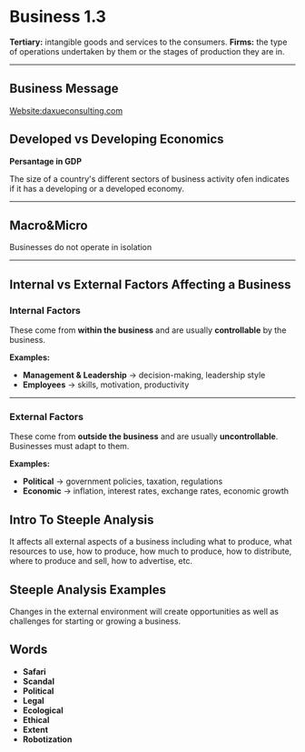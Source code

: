 # Business 1.3
**Tertiary:** intangible goods and services to the consumers. 
**Firms:** the type of operations undertaken by them or the stages of production they are in.

---
## Business Message
[Website:daxueconsulting.com](daxueconsulting.com)
## Developed vs Developing Economics
**Persantage in GDP**

The size of a country's different sectors of business activity ofen indicates if it has a developing or a developed economy.

---
## Macro&Micro

Businesses do not operate in isolation

---

## Internal vs External Factors Affecting a Business
### Internal Factors
These come from **within the business** and are usually **controllable** by the business.  

**Examples:**  
- **Management & Leadership** → decision-making, leadership style  
- **Employees** → skills, motivation, productivity  

---

### External Factors
These come from **outside the business** and are usually **uncontrollable**. Businesses must adapt to them.  

**Examples:**  
- **Political** → government policies, taxation, regulations  
- **Economic** → inflation, interest rates, exchange rates, economic growth

## Intro To Steeple Analysis
It affects all external aspects of a business including what to produce, what resources to use, how to produce, how much to produce, how to distribute, where to produce and sell, how to advertise, etc.

## Steeple Analysis Examples
Changes in the external environment will create opportunities as well as challenges for starting or growing a business.

## Words
+ **Safari** 
+ **Scandal**
+ **Political**
+ **Legal**
+ **Ecological**
+ **Ethical**
+ **Extent**
+ **Robotization**


 

